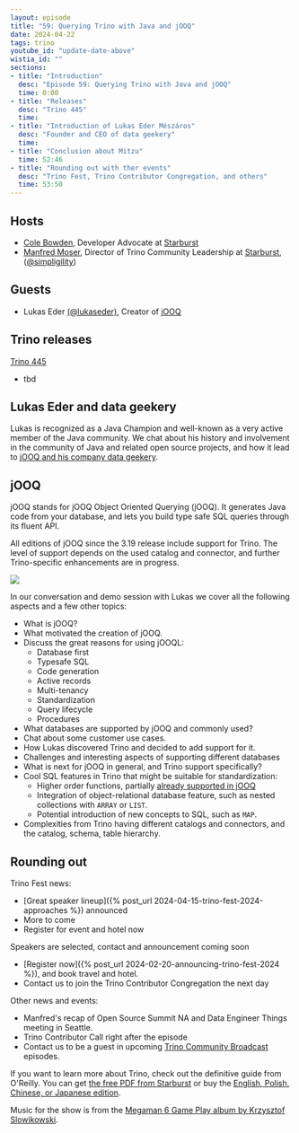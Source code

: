 ```yaml
---
layout: episode
title: "59: Querying Trino with Java and jOOQ"
date: 2024-04-22
tags: trino
youtube_id: "update-date-above"
wistia_id: ""
sections:
- title: "Introduction"
  desc: "Episode 59: Querying Trino with Java and jOOQ"
  time: 0:00
- title: "Releases"
  desc: "Trino 445"
  time:
- title: "Introduction of Lukas Eder Mészáros"
  desc: "Founder and CEO of data geekery"
  time:
- title: "Conclusion about Mitzu"
  time: 52:46
- title: "Rounding out with ther events"
  desc: "Trino Fest, Trino Contributor Congregation, and others"
  time: 53:50
---
```


## Hosts

* [Cole Bowden](https://www.linkedin.com/in/cole-m-bowden), Developer Advocate
  at [Starburst](https://starburst.io)
* [Manfred Moser](https://www.linkedin.com/in/manfredmoser), Director of Trino
  Community Leadership at [Starburst](https://starburst.io),
  ([@simpligility](https://twitter.com/simpligility))

## Guests

* Lukas Eder [(@lukaseder)](https://twitter.com/lukaseder),
  Creator of [jOOQ](https:/jooq.org)

## Trino releases

[Trino 445](https://trino.io/docs/current/release/release-445.html)

* tbd

## Lukas Eder and data geekery

Lukas is recognized as a Java Champion and well-known as a very active member of
the Java community. We chat about his history and involvement in the community
of Java and related open source projects, and how it lead to [jOOQ and his
company data geekery](https://www.jooq.org/).

## jOOQ

jOOQ stands for jOOQ Object Oriented Querying (jOOQ). It generates Java code
from your database, and lets you build type safe SQL queries through its
fluent API.

All editions of jOOQ since the 3.19 release include support for Trino. The
level of support depends on the used catalog and connector, and further
Trino-specific enhancements are in progress.

<a href="{{site.url}}/ecosystem/add-on.html#jooq">
  <img src="{{site.url}}/assets/images/logos/jooq.png">
</a>

In our conversation and demo session with Lukas we cover all the following
aspects and a few other topics:

* What is jOOQ?
* What motivated the creation of jOOQ.
* Discuss the great reasons for using jOOQL:
  * Database first
  * Typesafe SQL
  * Code generation
  * Active records
  * Multi-tenancy
  * Standardization
  * Query lifecycle
  * Procedures
* What databases are supported by jOOQ and commonly used?
* Chat about some customer use cases.
* How Lukas discovered Trino and decided to add support for it.
* Challenges and interesting aspects of supporting different databases
* What is next for jOOQ in general, and Trino support specifically?
* Cool SQL features in Trino that might be suitable for standardization:
  * Higher order functions, partially [already supported in jOOQ](https://www.jooq.org/doc/dev/manual/sql-building/column-expressions/array-functions/)
  * Integration of object-relational database feature, such as nested
    collections with `ARRAY` or `LIST`.
  * Potential introduction of new concepts to SQL, such as `MAP`.
* Complexities from Trino having different catalogs and connectors, and the
  catalog, schema, table hierarchy.

## Rounding out

Trino Fest news:

* [Great speaker lineup]({% post_url 2024-04-15-trino-fest-2024-approaches %}) announced
* More to come
* Register for event and hotel now

Speakers are selected, contact and announcement coming soon
* [Register now]({% post_url 2024-02-20-announcing-trino-fest-2024 %}), and book
  travel and hotel.
* Contact us to join the Trino Contributor Congregation the next day

Other news and events:

* Manfred's recap of Open Source Summit NA and Data Engineer Things meeting in Seattle.
* Trino Contributor Call right after the episode
* Contact us to be a guest in upcoming [Trino Community
  Broadcast]({{site.url}}/broadcast/index.html) episodes.

If you want to learn more about Trino, check out the definitive guide from
O'Reilly. You can get [the free PDF from
Starburst](https://www.starburst.io/info/oreilly-trino-guide/) or buy the
[English, Polish, Chinese, or Japanese
edition]({{site.url}}/trino-the-definitive-guide.html).

Music for the show is from the [Megaman 6 Game Play album by Krzysztof
Slowikowski](https://krzysztofslowikowski.bandcamp.com/album/mega-man-6-gp).
